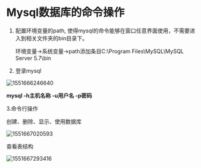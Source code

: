 

# Mysql数据库的命令操作

1. 配置环境变量的path, 使得mysql的命令能够在窗口任意界面使用，不需要进入到相关文件夹的bin目录下。

   环境变量->系统变量->path添加条目C:\Program Files\MySQL\MySQL Server 5.7\bin

2. 登录mysql

![1551666246640](C:\Users\蓝云甫\AppData\Roaming\Typora\typora-user-images\1551666246640.png)

**mysql -h主机名称 -u用户名 -p密码**

3.命令行操作

创建、删除、显示、使用数据库

![1551667020593](C:\Users\蓝云甫\AppData\Roaming\Typora\typora-user-images\1551667020593.png)

查看表结构

![1551667293416](C:\Users\蓝云甫\AppData\Roaming\Typora\typora-user-images\1551667293416.png)

